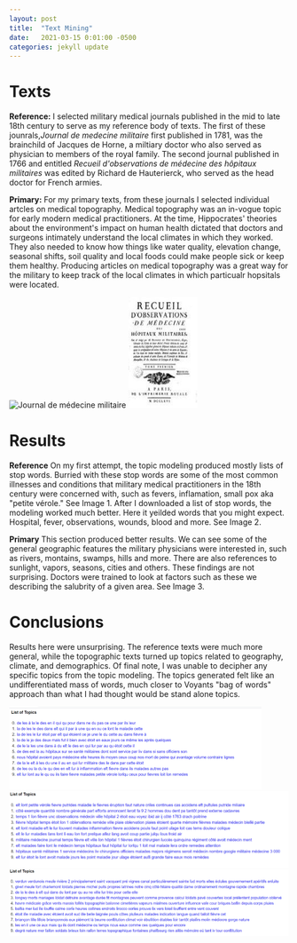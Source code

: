 ```yaml
---
layout: post
title:  "Text Mining"
date:   2021-03-15 0:01:00 -0500
categories: jekyll update
---
```

# Texts 
**Reference:** I selected military medical journals published in the mid to late 18th century to serve as my reference body of texts. The first of these jounrals,*Journal de medecine militaire* first published in 1781, was the brainchild of Jacques de Horne, a miltiary doctor who also served as physician to members of the royal family. The second journal published in 1766 and entitled *Recueil d'observations de médecine des hôpitaux militaires* was edited by Richard de Hauterierck, who served as the head doctor for French armies. 

**Primary:** For my primary texts, from these journals I selected individual artcles on medical topography. Medical topography was an in-vogue topic for early modern medical practitioners. At the time, Hippocrates' theories about the environment's impact on human health dictated that doctors and surgeons intimately understand the local climates in which they worked. They also needed to know how things like water quality, elevation change, seasonal shifts, soil quality and local foods could make people sick or keep them healthy. Producing articles on medical topography was a great way for the military to keep track of the local climates in which particualr hopsitals were located.    

   ![Journal de médecine militaire](https://raw.githubusercontent.com/Bengoff1/Images/main/Journal_de_m%C3%A9decine_militaire.jpg)	    ![Recueil d'observations de médecine des hôpitaux militaires](https://raw.githubusercontent.com/Bengoff1/Images/main/Hauterierck_1766_Recueil.jpg)

# Results 
**Reference** On my first attempt, the topic modeling produced mostly lists of stop words. Burried with these stop words are some of the most common illnesses and conditions that military medical practitioners in the 18th century were concerned with, such as fevers, inflamation, small pox aka "petite vérole." See Image 1. After I downloaded a list of stop words, the modeling worked much better. Here it yeilded words that you might expect. Hospital, fever, observations, wounds, blood and more. See Image 2. 

**Primary** This section produced better results. We can see some of the general geographic features the military physicians were interested in, such as rivers, montains, swamps, hills and more. There are also references to sunlight, vapors, seasons, cities and others. These findings are not surprising. Doctors were trained to look at factors such as these we describing the salubrity of a given area. See Image 3. 

# Conclusions 
Results here were unsurprising. The reference texts were much more general, while the topographic texts turned up topics related to geography, climate, and demographics. Of final note, I was unable to decipher any specific topics from the topic modeling. The topics generated felt like an undifferentiated mass of words, much closer to Voyants "bag of words" approach than what I had thought would be stand alone topics. 

![Attempt #1](https://raw.githubusercontent.com/Bengoff1/Images/main/Screenshot%20(24).png "Image 1")
![Attempt #2](https://raw.githubusercontent.com/Bengoff1/Images/main/Screenshot%20(25).png "Image 2")
![Attempt #3](https://raw.githubusercontent.com/Bengoff1/Images/main/Screenshot%20(26).png "Image 3")